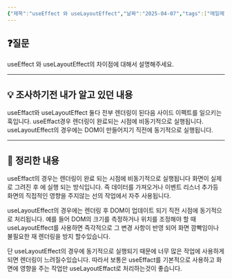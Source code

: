 ```yaml
---
{"제목":"useEffect 와 useLayoutEffect","날짜":"2025-04-07","tags":["매일메일"],"dg-publish":true,"permalink":"/매일메일/25년4월/useEffect 와 useLayoutEffect/","dgPassFrontmatter":true,"created":"2025-04-10T22:58:01.094+09:00","updated":"2025-04-11T00:54:27.920+09:00"}
---
```


## ❓질문

useEffect 와 useLayoutEffect의 차이점에 대해서 설명해주세요.

---
## 💡 조사하기전 내가 알고 있던 내용

useEffact와 useLayoutEffect 둘다 전부 렌더링이 된다음 사이드 이펙트를 일으키는 훅입니다.
useEffact경우 렌더링이 완료되는 시점에 비동기적으로 실행됩니다. useLayoutEffect의 경우에는 DOM이 만들어지기 직전에 동기적으로 실행됩니다. 

---
## 🏫 정리한 내용

useEffact의 경우는 렌더링이 완료 되는 시점에 비동기적으로 실행됩니다 화면이 실제로 그려진 후 에 실행 되는 방식입니다. 즉 데이터를 가져오거나 이벤트 리스너 추가등 화면의 직접적인 영향을 주지않는 선의 작업에서 자주 사용됩니다.

useLayoutEffect의 경우에는 렌더링 후 DOM이 업데이트 되기 직전 시점에 동기적으로 처리됩니다.
예를 들어 DOM의 크기를 측정하거나 위치를 조정해야 할 때 useLayoutEffect를 사용하면 즉각적으로 그 변경 사항이 반영 되어 화면 깜빡임이나 불필요한 재 렌더링을 방지 할수있습니다.

단 useLayoutEffect의 경우에 동기적으로 실행되기 때문에 너무 많은 작업에 사용하게되면 렌더링이 느려질수있습니다. 따라서 보통은 useEffact를 기본적으로 사용하고 화면에 영향을 주는 작업만 useLayoutEffact로 처리하는것이 좋습니다.